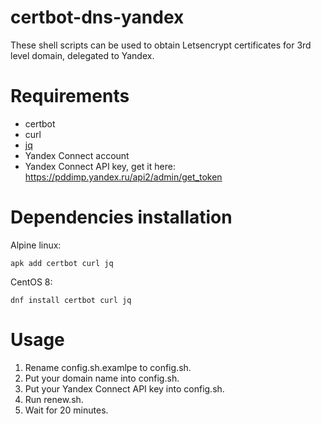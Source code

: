 # certbot-dns-yandex

These shell scripts can be used to obtain Letsencrypt certificates for 3rd level domain, delegated to Yandex.

Requirements
============

* certbot
* curl
* [jq](https://github.com/stedolan/jq)
* Yandex Connect account
* Yandex Connect API key, get it here: https://pddimp.yandex.ru/api2/admin/get_token

Dependencies installation
=========================

Alpine linux:
```shell
apk add certbot curl jq
```
CentOS 8:
```
dnf install certbot curl jq
```

Usage
=====

1) Rename config.sh.examlpe to config.sh.
2) Put your domain name into config.sh.
3) Put your Yandex Connect API key into config.sh.
4) Run renew.sh.
5) Wait for 20 minutes.
